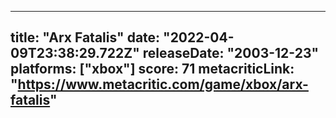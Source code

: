 
---
title: "Arx Fatalis"
date: "2022-04-09T23:38:29.722Z"
releaseDate: "2003-12-23"
platforms: ["xbox"]
score: 71
metacriticLink: "https://www.metacritic.com/game/xbox/arx-fatalis"
---

